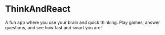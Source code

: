 # ThinkAndReact
A fun app where you use your brain and quick thinking. Play games, answer questions, and see how fast and smart you are!

